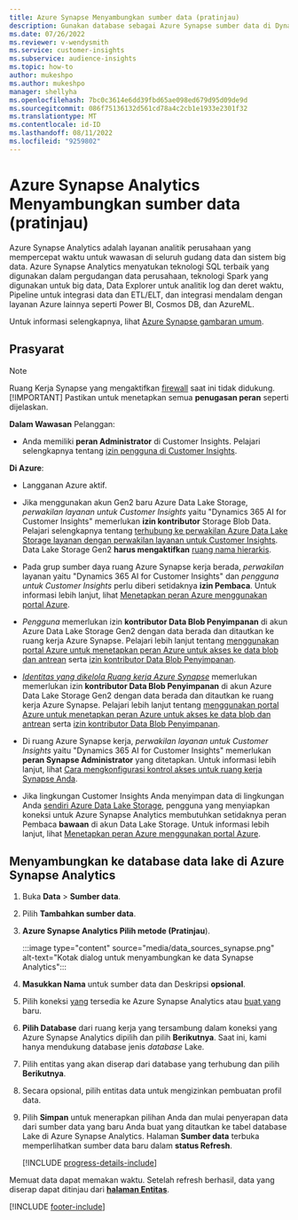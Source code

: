 ```yaml
---
title: Azure Synapse Menyambungkan sumber data (pratinjau)
description: Gunakan database sebagai Azure Synapse sumber data di Dynamics 365 Customer Insights.
ms.date: 07/26/2022
ms.reviewer: v-wendysmith
ms.service: customer-insights
ms.subservice: audience-insights
ms.topic: how-to
author: mukeshpo
ms.author: mukeshpo
manager: shellyha
ms.openlocfilehash: 7bc0c3614e6dd39fbd65ae098ed679d95d09de9d
ms.sourcegitcommit: 086f75136132d561cd78a4c2cb1e1933e2301f32
ms.translationtype: MT
ms.contentlocale: id-ID
ms.lasthandoff: 08/11/2022
ms.locfileid: "9259802"
---
```

# <a name="connect-an-azure-synapse-analytics-data-source-preview"></a>Azure Synapse Analytics Menyambungkan sumber data (pratinjau)

Azure Synapse Analytics adalah layanan analitik perusahaan yang mempercepat waktu untuk wawasan di seluruh gudang data dan sistem big data. Azure Synapse Analytics menyatukan teknologi SQL terbaik yang digunakan dalam pergudangan data perusahaan, teknologi Spark yang digunakan untuk big data, Data Explorer untuk analitik log dan deret waktu, Pipeline untuk integrasi data dan ETL/ELT, dan integrasi mendalam dengan layanan Azure lainnya seperti Power BI, Cosmos DB, dan AzureML.

Untuk informasi selengkapnya, lihat [Azure Synapse gambaran umum](/azure/synapse-analytics/overview-what-is).

## <a name="prerequisites"></a>Prasyarat

> [!NOTE]
> Ruang Kerja Synapse yang mengaktifkan [firewall](/azure/synapse-analytics/security/synapse-workspace-ip-firewall) saat ini tidak didukung.
> [!IMPORTANT]
> Pastikan untuk menetapkan semua **penugasan peran** seperti dijelaskan.  

**Dalam Wawasan** Pelanggan:

* Anda memiliki **peran Administrator** di Customer Insights. Pelajari selengkapnya tentang [izin pengguna di Customer Insights](permissions.md#add-users).

**Di Azure**:

- Langganan Azure aktif.

- Jika menggunakan akun Gen2 baru Azure Data Lake Storage, *perwakilan layanan untuk Customer Insights* yaitu "Dynamics 365 AI for Customer Insights" memerlukan **izin kontributor** Storage Blob Data. Pelajari selengkapnya tentang [terhubung ke perwakilan Azure Data Lake Storage layanan dengan perwakilan layanan untuk Customer Insights](connect-service-principal.md). Data Lake Storage Gen2 **harus mengaktifkan** [ruang nama hierarkis](/azure/storage/blobs/data-lake-storage-namespace).

- Pada grup sumber daya ruang Azure Synapse kerja berada, *perwakilan* layanan yaitu "Dynamics 365 AI for Customer Insights" dan *pengguna untuk Customer Insights* perlu diberi setidaknya **izin Pembaca**. Untuk informasi lebih lanjut, lihat [Menetapkan peran Azure menggunakan portal Azure](/azure/role-based-access-control/role-assignments-portal).

- *Pengguna* memerlukan izin **kontributor Data Blob Penyimpanan** di akun Azure Data Lake Storage Gen2 dengan data berada dan ditautkan ke ruang kerja Azure Synapse. Pelajari lebih lanjut tentang [menggunakan portal Azure untuk menetapkan peran Azure untuk akses ke data blob dan antrean](/azure/storage/common/storage-auth-aad-rbac-portal) serta [izin kontributor Data Blob Penyimpanan](/azure/role-based-access-control/built-in-roles#storage-blob-data-contributor).

- *[Identitas yang dikelola Ruang kerja Azure Synapse](/azure/synapse-analytics/security/synapse-workspace-managed-identity)* memerlukan memerlukan izin **kontributor Data Blob Penyimpanan** di akun Azure Data Lake Storage Gen2 dengan data berada dan ditautkan ke ruang kerja Azure Synapse. Pelajari lebih lanjut tentang [menggunakan portal Azure untuk menetapkan peran Azure untuk akses ke data blob dan antrean](/azure/storage/common/storage-auth-aad-rbac-portal) serta [izin kontributor Data Blob Penyimpanan](/azure/role-based-access-control/built-in-roles#storage-blob-data-contributor).

- Di ruang Azure Synapse kerja, *perwakilan layanan untuk Customer Insights* yaitu "Dynamics 365 AI for Customer Insights" memerlukan **peran Synapse Administrator** yang ditetapkan. Untuk informasi lebih lanjut, lihat [Cara mengkonfigurasi kontrol akses untuk ruang kerja Synapse Anda](/azure/synapse-analytics/security/how-to-set-up-access-control).

- Jika lingkungan Customer Insights Anda menyimpan data di lingkungan Anda [sendiri Azure Data Lake Storage](own-data-lake-storage.md), pengguna yang menyiapkan koneksi untuk Azure Synapse Analytics membutuhkan setidaknya peran Pembaca **bawaan** di akun Data Lake Storage. Untuk informasi lebih lanjut, lihat [Menetapkan peran Azure menggunakan portal Azure](/azure/role-based-access-control/role-assignments-portal).

## <a name="connect-to-the-data-lake-database-in-azure-synapse-analytics"></a>Menyambungkan ke database data lake di Azure Synapse Analytics

1. Buka **Data** > **Sumber data**.

1. Pilih **Tambahkan sumber data**.

1. **Azure Synapse Analytics Pilih metode (Pratinjau**).

   :::image type="content" source="media/data_sources_synapse.png" alt-text="Kotak dialog untuk menyambungkan ke data Synapse Analytics":::
  
1. **Masukkan Nama** untuk sumber data dan Deskripsi **opsional**.

1. Pilih koneksi [yang](connections.md) tersedia ke Azure Synapse Analytics atau [buat yang](export-azure-synapse-analytics.md#set-up-connection-to-azure-synapse) baru.

1. **Pilih Database** dari ruang kerja yang tersambung dalam koneksi yang Azure Synapse Analytics dipilih dan pilih **Berikutnya**. Saat ini, kami hanya mendukung database jenis *database* Lake.

1. Pilih entitas yang akan diserap dari database yang terhubung dan pilih **Berikutnya**.

1. Secara opsional, pilih entitas data untuk mengizinkan pembuatan profil data.

1. Pilih **Simpan** untuk menerapkan pilihan Anda dan mulai penyerapan data dari sumber data yang baru Anda buat yang ditautkan ke tabel database Lake di Azure Synapse Analytics. Halaman **Sumber data** terbuka memperlihatkan sumber data baru dalam **status Refresh**.

   [!INCLUDE [progress-details-include](includes/progress-details-pane.md)]

Memuat data dapat memakan waktu. Setelah refresh berhasil, data yang diserap dapat ditinjau dari [**halaman Entitas**](entities.md).

[!INCLUDE [footer-include](includes/footer-banner.md)]
